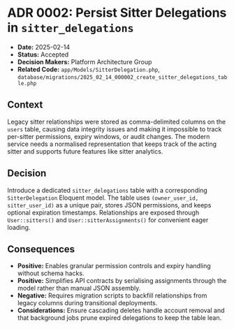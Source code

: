# ADR 0002: Persist Sitter Delegations in `sitter_delegations`

- **Date:** 2025-02-14
- **Status:** Accepted
- **Decision Makers:** Platform Architecture Group
- **Related Code:** `app/Models/SitterDelegation.php`, `database/migrations/2025_02_14_000002_create_sitter_delegations_table.php`

## Context

Legacy sitter relationships were stored as comma-delimited columns on the `users` table, causing data integrity issues and making it impossible to track per-sitter permissions, expiry windows, or audit changes. The modern service needs a normalised representation that keeps track of the acting sitter and supports future features like sitter analytics.

## Decision

Introduce a dedicated `sitter_delegations` table with a corresponding `SitterDelegation` Eloquent model. The table uses `(owner_user_id, sitter_user_id)` as a unique pair, stores JSON permissions, and keeps optional expiration timestamps. Relationships are exposed through `User::sitters()` and `User::sitterAssignments()` for convenient eager loading.

## Consequences

- **Positive:** Enables granular permission controls and expiry handling without schema hacks.
- **Positive:** Simplifies API contracts by serialising assignments through the model rather than manual JSON assembly.
- **Negative:** Requires migration scripts to backfill relationships from legacy columns during transitional deployments.
- **Considerations:** Ensure cascading deletes handle account removal and that background jobs prune expired delegations to keep the table lean.

